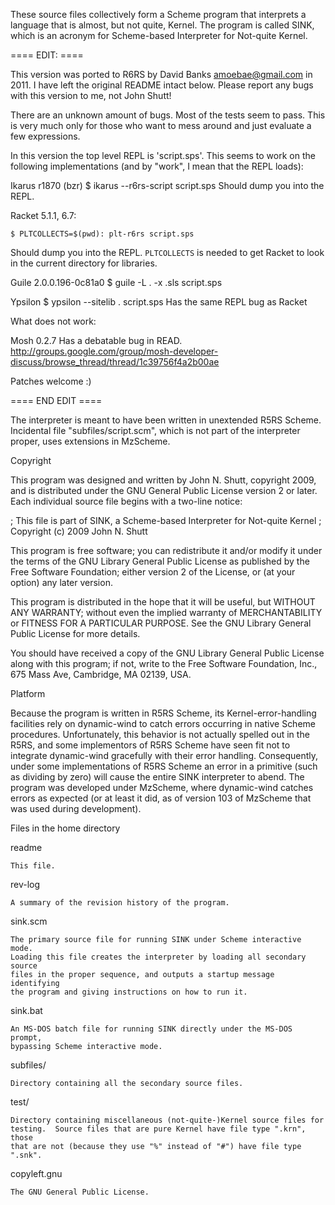 
These source files collectively form a Scheme program that interprets a
language that is almost, but not quite, Kernel.  The program is called
SINK, which is an acronym for Scheme-based Interpreter for Not-quite Kernel.

==== EDIT: ====

This version was ported to R6RS by David Banks <amoebae@gmail.com> in 2011.  I
have left the original README intact below.  Please report any bugs with this
version to me, not John Shutt!

There are an unknown amount of bugs.  Most of the tests seem to pass.  This
is very much only for those who want to mess around and just evaluate a few
expressions.

In this version the top level REPL is 'script.sps'.
This seems to work on the following implementations (and by "work", I mean that
the REPL loads):

  Ikarus r1870 (bzr)
    $ ikarus --r6rs-script script.sps
    Should dump you into the REPL.       

Racket 5.1.1, 6.7:

    $ PLTCOLLECTS=$(pwd): plt-r6rs script.sps

Should dump you into the REPL.  `PLTCOLLECTS` is needed to get Racket to look
in the current directory for libraries.

  Guile 2.0.0.196-0c81a0
    $ guile -L . -x .sls script.sps

  Ypsilon
    $ ypsilon --sitelib . script.sps
  Has the same REPL bug as Racket

What does not work:

  Mosh 0.2.7
    Has a debatable bug in READ.
    <http://groups.google.com/group/mosh-developer-discuss/browse_thread/thread/1c39756f4a2b00ae>

Patches welcome :)

==== END EDIT ====

The interpreter is meant to have been written in unextended R5RS Scheme.
Incidental file "subfiles/script.scm", which is not part of the interpreter
proper, uses extensions in MzScheme.


Copyright

  This program was designed and written by John N. Shutt, copyright 2009,
  and is distributed under the GNU General Public License version 2 or later.
  Each individual source file begins with a two-line notice:

   ; This file is part of SINK, a Scheme-based Interpreter for Not-quite Kernel
   ; Copyright (c) 2009 John N. Shutt

  This program is free software; you can redistribute it and/or
  modify it under the terms of the GNU Library General Public License
  as published by the Free Software Foundation; either version 2 of
  the License, or (at your option) any later version.

  This program is distributed in the hope that it will be useful,
  but WITHOUT ANY WARRANTY; without even the implied warranty of
  MERCHANTABILITY or FITNESS FOR A PARTICULAR PURPOSE.  See the
  GNU Library General Public License for more details.

  You should have received a copy of the GNU Library General Public
  License along with this program; if not, write to the Free Software
  Foundation, Inc., 675 Mass Ave, Cambridge, MA 02139, USA.

Platform

  Because the program is written in R5RS Scheme, its Kernel-error-handling
  facilities rely on dynamic-wind to catch errors occurring in native Scheme
  procedures.  Unfortunately, this behavior is not actually spelled out in the
  R5RS, and some implementors of R5RS Scheme have seen fit not to integrate
  dynamic-wind gracefully with their error handling.  Consequently, under some
  implementations of R5RS Scheme an error in a primitive (such as dividing by
  zero) will cause the entire SINK interpreter to abend.  The program was
  developed under MzScheme, where dynamic-wind catches errors as expected (or
  at least it did, as of version 103 of MzScheme that was used during
  development).

Files in the home directory

  readme

    This file.

  rev-log

    A summary of the revision history of the program.

  sink.scm

    The primary source file for running SINK under Scheme interactive mode.
    Loading this file creates the interpreter by loading all secondary source
    files in the proper sequence, and outputs a startup message identifying
    the program and giving instructions on how to run it.

  sink.bat

    An MS-DOS batch file for running SINK directly under the MS-DOS prompt,
    bypassing Scheme interactive mode.

  subfiles/

    Directory containing all the secondary source files.

  test/

    Directory containing miscellaneous (not-quite-)Kernel source files for
    testing.  Source files that are pure Kernel have file type ".krn", those
    that are not (because they use "%" instead of "#") have file type ".snk".

  copyleft.gnu

    The GNU General Public License.
